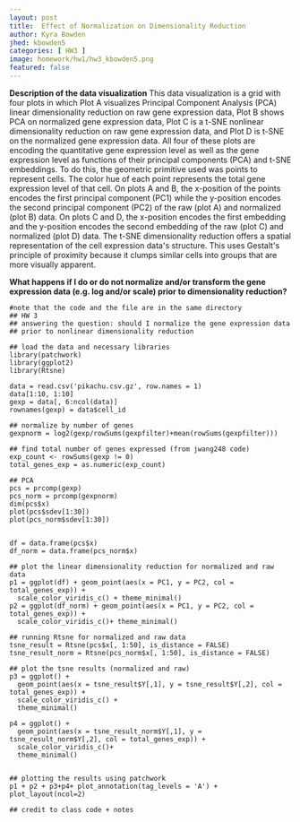 ```yaml
---
layout: post
title:  Effect of Normalization on Dimensionality Reduction
author: Kyra Bowden
jhed: kbowden5
categories: [ HW3 ]
image: homework/hw1/hw3_kbowden5.png
featured: false
---
```

**Description of the data visualization**
This data visualization is a grid with four plots in which Plot A visualizes Principal Component Analysis (PCA) linear dimensionality reduction on raw gene expression data, Plot B shows PCA on normalized gene expression data, Plot C is a t-SNE nonlinear dimensionality reduction on raw gene expression data, and Plot D is t-SNE on the normalized gene expression data. All four of these plots are encoding the quantitative gene expression level as well as the gene expression level as functions of their principal components (PCA) and t-SNE embeddings. To do this, the geometric primitive used was points to represent cells. The color hue of each point represents the total gene expression level of that cell. On plots A and B, the x-position of the points encodes the first principal component (PC1) while the y-position encodes the second principal component (PC2) of the raw (plot A) and normalized (plot B) data. On plots C and D, the x-position encodes the first embedding and the y-position encodes the second embedding of the raw (plot C) and normalized (plot D) data. The t-SNE dimensionality reduction offers a spatial representation of the cell expression data's structure. This uses Gestalt's principle of proximity because it clumps similar cells into groups that are more visually apparent. 

**What happens if I do or do not normalize and/or transform the gene expression data (e.g. log and/or scale) prior to dimensionality reduction?**



```{r}
#note that the code and the file are in the same directory
## HW 3 
## answering the question: should I normalize the gene expression data
## prior to nonlinear dimensionality reduction

## load the data and necessary libraries
library(patchwork)
library(ggplot2)
library(Rtsne)

data = read.csv('pikachu.csv.gz', row.names = 1)
data[1:10, 1:10]
gexp = data[, 6:ncol(data)]
rownames(gexp) = data$cell_id

## normalize by number of genes
gexpnorm = log2(gexp/rowSums(gexpfilter)+mean(rowSums(gexpfilter)))

## find total number of genes expressed (from jwang248 code)
exp_count <- rowSums(gexp != 0)
total_genes_exp = as.numeric(exp_count)

## PCA
pcs = prcomp(gexp)
pcs_norm = prcomp(gexpnorm)
dim(pcs$x)
plot(pcs$sdev[1:30])
plot(pcs_norm$sdev[1:30])


df = data.frame(pcs$x)
df_norm = data.frame(pcs_norm$x)

## plot the linear dimensionality reduction for normalized and raw data
p1 = ggplot(df) + geom_point(aes(x = PC1, y = PC2, col = total_genes_exp)) +
  scale_color_viridis_c() + theme_minimal()
p2 = ggplot(df_norm) + geom_point(aes(x = PC1, y = PC2, col = total_genes_exp)) +
  scale_color_viridis_c()+ theme_minimal()

## running Rtsne for normalized and raw data
tsne_result = Rtsne(pcs$x[, 1:50], is_distance = FALSE)
tsne_result_norm = Rtsne(pcs_norm$x[, 1:50], is_distance = FALSE)

## plot the tsne results (normalized and raw)
p3 = ggplot() +
  geom_point(aes(x = tsne_result$Y[,1], y = tsne_result$Y[,2], col = total_genes_exp)) +
  scale_color_viridis_c() + 
  theme_minimal()

p4 = ggplot() +
  geom_point(aes(x = tsne_result_norm$Y[,1], y = tsne_result_norm$Y[,2], col = total_genes_exp)) +
  scale_color_viridis_c()+ 
  theme_minimal()


## plotting the results using patchwork
p1 + p2 + p3+p4+ plot_annotation(tag_levels = 'A') + plot_layout(ncol=2)

## credit to class code + notes 
```
